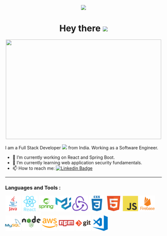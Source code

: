<p align="center"><img src="https://media.giphy.com/media/M9gbBd9nbDrOTu1Mqx/giphy.gif" width="150"/></p>

<h1 align="center">Hey there <img src="https://media.giphy.com/media/hvRJCLFzcasrR4ia7z/giphy.gif" width="25px"></h1>

<p align="center"><img src="https://github.com/abhisheknaiidu/abhisheknaiidu/blob/master/code.gif?raw=true" width="500" height="320" /></p>

I am a Full Stack Developer <img src="https://media.giphy.com/media/WUlplcMpOCEmTGBtBW/giphy.gif" width="30"> from India. Working as a Software Engineer.

- 🔭 I’m currently working on React and Spring Boot.
- 🌱 I’m currently learning web application security fundamentals.
- 📫 How to reach me: [![Linkedin Badge](https://img.shields.io/badge/-kakbar-blue?style=flat&logo=Linkedin&logoColor=white&link=https://www.linkedin.com/in/kakbar)](https://www.linkedin.com/in/kakbar)

---

### Languages and Tools :

<p>
<img src="https://github.com/devicons/devicon/blob/master/icons/java/java-original-wordmark.svg" alt="Java" width="50" height="50"/>

<img src="https://github.com/devicons/devicon/blob/master/icons/react/react-original-wordmark.svg" alt="React" width="50" height="50"/>

<img src="https://github.com/devicons/devicon/blob/master/icons/spring/spring-original-wordmark.svg" alt="Spring" width="50" height="50"/>

<img src="https://github.com/devicons/devicon/blob/master/icons/materialui/materialui-original.svg" alt="Material UI" width="50" height="50"/>

<img src="https://github.com/devicons/devicon/blob/master/icons/redux/redux-original.svg" alt="Redux " width="50" height="50"/>

<img src="https://github.com/devicons/devicon/blob/master/icons/css3/css3-plain-wordmark.svg" alt="CSS" width="50" height="50"/>

 <img src="https://github.com/devicons/devicon/blob/master/icons/html5/html5-original.svg" alt="HTML" width="50" height="50"/>

<img src="https://github.com/devicons/devicon/blob/master/icons/javascript/javascript-original.svg" alt="JavaScript" width="50" height="50"/>

<img src="https://github.com/devicons/devicon/blob/master/icons/firebase/firebase-plain-wordmark.svg" alt="Firebase" width="50" height="50"/>

<img src="https://github.com/devicons/devicon/blob/master/icons/mysql/mysql-original-wordmark.svg" alt="MySQL" width="50" height="50"/>

<img src="https://github.com/devicons/devicon/blob/master/icons/nodejs/nodejs-original-wordmark.svg" alt="NodeJS" width="60" height="60"/>

<img src="https://github.com/devicons/devicon/blob/master/icons/amazonwebservices/amazonwebservices-plain-wordmark.svg" alt="AWS" width="50" height="50"/>

<img src="https://github.com/devicons/devicon/blob/master/icons/npm/npm-original-wordmark.svg" alt="npm" width="50" height="50"/>

<img src="https://github.com/devicons/devicon/blob/master/icons/git/git-original-wordmark.svg" alt="Git" width="50" height="50"/>

<img src="https://raw.githubusercontent.com/github/explore/80688e429a7d4ef2fca1e82350fe8e3517d3494d/topics/visual-studio-code/visual-studio-code.png" alt="VSCode" width="50" height="50"/>

</p>

<!--
**itsZed0/itsZed0** is a ✨ _special_ ✨ repository because its `README.md` (this file) appears on your GitHub profile.

Here are some ideas to get you started:

- 🔭 I’m currently working on ...
- 🌱 I’m currently learning ...
- 👯 I’m looking to collaborate on ...
- 🤔 I’m looking for help with ...
- 💬 Ask me about ...
- 📫 How to reach me: ...
- 😄 Pronouns: ...
- ⚡ Fun fact: ...
-->
